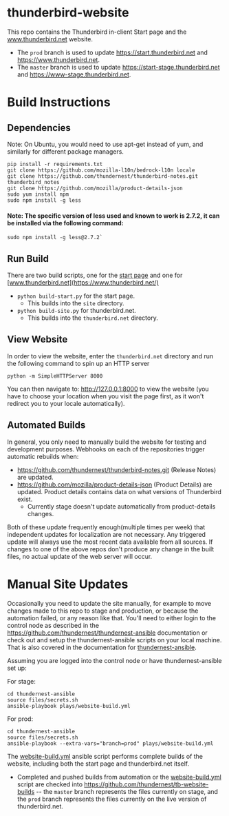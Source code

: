 # thunderbird-website

This repo contains the Thunderbird in-client Start page and the www.thunderbird.net website.
* The `prod` branch is used to update https://start.thunderbird.net and https://www.thunderbird.net.
* The `master` branch is used to update https://start-stage.thunderbird.net and https://www-stage.thunderbird.net.

# Build Instructions

## Dependencies
Note: On Ubuntu, you would need to use apt-get instead of yum, and similarly for different package managers.

```
pip install -r requirements.txt
git clone https://github.com/mozilla-l10n/bedrock-l10n locale
git clone https://github.com/thundernest/thunderbird-notes.git thunderbird_notes
git clone https://github.com/mozilla/product-details-json
sudo yum install npm
sudo npm install -g less 
```
#### Note: The specific version of less used and known to work is 2.7.2, it can be installed via the following command:
```
sudo npm install -g less@2.7.2`
```

## Run Build
There are two build scripts, one for the [start page](https://start.thunderbird.net/) and one for [www.thunderbird.net](https://www.thunderbird.net/)

* `python build-start.py` for the start page.
    * This builds into the `site` directory.
* `python build-site.py` for thunderbird.net.
    * This builds into the `thunderbird.net` directory.
    
## View Website
In order to view the website, enter the `thunderbird.net` directory and run the following command to spin up an HTTP server

`python -m SimpleHTTPServer 8000`

You can then navigate to: http://127.0.0.1:8000 to view the website (you have to choose your location when you visit the page first, as it won't redirect you to your locale automatically).

## Automated Builds
In general, you only need to manually build the website for testing and development purposes. Webhooks on each of the repositories trigger
automatic rebuilds when:

* https://github.com/thundernest/thunderbird-notes.git (Release Notes) are updated.
* https://github.com/mozilla/product-details-json (Product Details) are updated. Product details contains data on what versions of Thunderbird exist.
    * Currently stage doesn't update automatically from product-details changes.

Both of these update frequently enough(multiple times per week) that independent updates for localization are not necessary. Any triggered
update will always use the most recent data available from all sources. If changes to one of the above repos don't produce any change in the built files, no actual
update of the web server will occur.

# Manual Site Updates

Occasionally you need to update the site manually, for example to move changes made to this repo to stage and production, or because the automation
failed, or any reason like that. You'll need to either login to the control node as described in the https://github.com/thundernest/thundernest-ansible documentation
or check out and setup the thundernest-ansible scripts on your local machine. That is also covered in the documentation for [thundernest-ansible](https://github.com/thundernest/thundernest-ansible).

Assuming you are logged into the control node or have thundernest-ansible set up:

For stage:
```
cd thundernest-ansible
source files/secrets.sh
ansible-playbook plays/website-build.yml
```

For prod:
```
cd thundernest-ansible
source files/secrets.sh
ansible-playbook --extra-vars="branch=prod" plays/website-build.yml
```

The [website-build.yml](https://github.com/thundernest/thundernest-ansible/blob/master/plays/website-build.yml) ansible script performs complete builds of the website, including both the start
page and thunderbird.net itself.

* Completed and pushed builds from automation or the [website-build.yml](https://github.com/thundernest/thundernest-ansible/blob/master/plays/website-build.yml) script are checked into https://github.com/thundernest/tb-website-builds -- the `master` branch represents the files currently on stage, and the `prod` branch represents the files currently on the live version of thunderbird.net.
